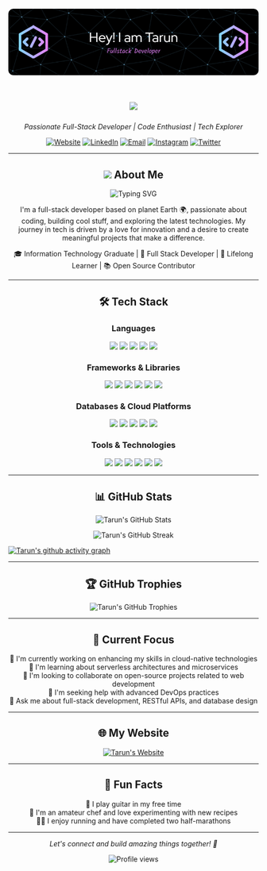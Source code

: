 ![Header](./header.png)

<h1 align="center">
  <img src="https://readme-typing-svg.herokuapp.com/?lines=Hey+there!+I'm+Tarun+👋; Welcome+to+my+GitHub+Profile!&center=true&size=30&color=f72585&background=0d1117">
</h1>

<p align="center">
  <em>Passionate Full-Stack Developer | Code Enthusiast | Tech Explorer</em>
</p>

<p align="center">
  <a href="https://www.tarunjawla.dev"><img src="https://img.shields.io/badge/-My%20Website-4CC9F0?style=for-the-badge&logo=Firefox-Browser&logoColor=white" alt="Website"></a>
  <a href="https://www.linkedin.com/in/tarunjawlajaipur/"><img src="https://img.shields.io/badge/-LinkedIn-4361EE?style=for-the-badge&logo=linkedin&logoColor=white" alt="LinkedIn"></a>
  <a href="mailto:tarunjawla2@gmail.com"><img src="https://img.shields.io/badge/-Email-F72585?style=for-the-badge&logo=gmail&logoColor=white" alt="Email"></a>
  <a href="https://www.instagram.com/tarun_jawla/"><img src="https://img.shields.io/badge/-Instagram-7209B7?style=for-the-badge&logo=instagram&logoColor=white" alt="Instagram"></a>
  <a href="https://twitter.com/tarun_jawla"><img src="https://img.shields.io/badge/-Twitter-3A0CA3?style=for-the-badge&logo=twitter&logoColor=white" alt="Twitter"></a>
</p>

---

<h2 align="center">
  <img src="https://media.giphy.com/media/iY8CRBdQXODJSCERIr/giphy.gif" width="30px"> About Me
</h2>

<p align="center">
  <img src="https://readme-typing-svg.herokuapp.com?font=Fira+Code&pause=1000&color=F72585&center=true&vCenter=true&width=435&lines=%22The+only+way+to+do+great+work;is+to+love+what+you+do.%22;-+Steve+Jobs" alt="Typing SVG" />
</p>

<p align="center">
  I'm a full-stack developer based on planet Earth 🌍, passionate about coding, building cool stuff, and exploring the latest technologies. My journey in tech is driven by a love for innovation and a desire to create meaningful projects that make a difference.
</p>

<p align="center">
  🎓 Information Technology Graduate | 💼 Full Stack Developer | 🌱 Lifelong Learner | 📚 Open Source Contributor
</p>

---

<h2 align="center">🛠️ Tech Stack</h2>

<h3 align="center">Languages</h3>
<p align="center">
  <img src="https://img.shields.io/badge/-Java-007396?style=for-the-badge&logo=java&logoColor=white&labelColor=4CC9F0" />
  <img src="https://img.shields.io/badge/-Python-3776AB?style=for-the-badge&logo=python&logoColor=white&labelColor=4361EE" />
  <img src="https://img.shields.io/badge/-JavaScript-F7DF1E?style=for-the-badge&logo=javascript&logoColor=black&labelColor=F72585" />
  <img src="https://img.shields.io/badge/-TypeScript-3178C6?style=for-the-badge&logo=typescript&logoColor=white&labelColor=7209B7" />
  <img src="https://img.shields.io/badge/-C/C++-00599C?style=for-the-badge&logo=c%2B%2B&logoColor=white&labelColor=3A0CA3" />
</p>

<h3 align="center">Frameworks & Libraries</h3>
<p align="center">
  <img src="https://img.shields.io/badge/-React-61DAFB?style=for-the-badge&logo=react&logoColor=black&labelColor=4CC9F0" />
  <img src="https://img.shields.io/badge/-Node.js-339933?style=for-the-badge&logo=node.js&logoColor=white&labelColor=4361EE" />
  <img src="https://img.shields.io/badge/-NestJS-E0234E?style=for-the-badge&logo=nestjs&logoColor=white&labelColor=F72585" />
  <img src="https://img.shields.io/badge/-Spring%20Boot-6DB33F?style=for-the-badge&logo=spring&logoColor=white&labelColor=7209B7" />
  <img src="https://img.shields.io/badge/-Vue.js-4FC08D?style=for-the-badge&logo=vue.js&logoColor=white&labelColor=3A0CA3" />
  <img src="https://img.shields.io/badge/-Express.js-000000?style=for-the-badge&logo=express&logoColor=white&labelColor=4CC9F0" />
</p>

<h3 align="center">Databases & Cloud Platforms</h3>
<p align="center">
  <img src="https://img.shields.io/badge/-MySQL-4479A1?style=for-the-badge&logo=mysql&logoColor=white&labelColor=4361EE" />
  <img src="https://img.shields.io/badge/-PostgreSQL-336791?style=for-the-badge&logo=postgresql&logoColor=white&labelColor=F72585" />
  <img src="https://img.shields.io/badge/-MongoDB-47A248?style=for-the-badge&logo=mongodb&logoColor=white&labelColor=7209B7" />
  <img src="https://img.shields.io/badge/-AWS-232F3E?style=for-the-badge&logo=amazon-aws&logoColor=white&labelColor=3A0CA3" />
  <img src="https://img.shields.io/badge/-Google%20Cloud-4285F4?style=for-the-badge&logo=google-cloud&logoColor=white&labelColor=4CC9F0" />
</p>

<h3 align="center">Tools & Technologies</h3>
<p align="center">
  <img src="https://img.shields.io/badge/-Linux-FCC624?style=for-the-badge&logo=linux&logoColor=black&labelColor=4361EE" />
  <img src="https://img.shields.io/badge/-Git-F05032?style=for-the-badge&logo=git&logoColor=white&labelColor=F72585" />
  <img src="https://img.shields.io/badge/-Docker-2496ED?style=for-the-badge&logo=docker&logoColor=white&labelColor=7209B7" />
  <img src="https://img.shields.io/badge/-Kubernetes-326CE5?style=for-the-badge&logo=kubernetes&logoColor=white&labelColor=3A0CA3" />
  <img src="https://img.shields.io/badge/-GraphQL-E10098?style=for-the-badge&logo=graphql&logoColor=white&labelColor=4CC9F0" />
  <img src="https://img.shields.io/badge/-Redux-764ABC?style=for-the-badge&logo=redux&logoColor=white&labelColor=4361EE" />
</p>

---

<h2 align="center">📊 GitHub Stats</h2>

<p align="center">
  <img src="https://github-readme-stats.vercel.app/api?username=tarun2001jawla&show_icons=true&theme=radical&bg_color=0D1117&title_color=F72585&text_color=FFFFFF&icon_color=4CC9F0" alt="Tarun's GitHub Stats" />
</p>

<p align="center">
  <img src="https://github-readme-streak-stats.herokuapp.com/?user=tarun2001jawla&theme=radical&background=0D1117&ring=F72585&fire=4CC9F0&currStreakLabel=4361EE" alt="Tarun's GitHub Streak" />
</p>

[![Tarun's github activity graph](https://github-readme-activity-graph.vercel.app/graph?username=tarun2001jawla&bg_color=0D1117&color=4CC9F0&line=F72585&point=FFFFFF&area=true&hide_border=true)](https://github.com/tarun2001jawla/github-readme-activity-graph)

---

<h2 align="center">🏆 GitHub Trophies</h2>

<p align="center">
  <img src="https://github-profile-trophy.vercel.app/?username=tarun2001jawla&theme=radical&no-frame=true&row=1&column=7&bg_color=0D1117&title_color=F72585&text_color=FFFFFF" alt="Tarun's GitHub Trophies" />
</p>

---

<h2 align="center">🎯 Current Focus</h2>

<p align="center">
  🔭 I'm currently working on enhancing my skills in cloud-native technologies<br>
  🌱 I'm learning about serverless architectures and microservices<br>
  👯 I'm looking to collaborate on open-source projects related to web development<br>
  🤔 I'm seeking help with advanced DevOps practices<br>
  💬 Ask me about full-stack development, RESTful APIs, and database design
</p>

---

<h2 align="center">🌐 My Website</h2>

<p align="center">
  <a href="https://www.tarunjawla.dev">
    <img src="https://img.shields.io/badge/-Check%20out%20my%20website-4CC9F0?style=for-the-badge&logo=Firefox-Browser&logoColor=white" alt="Tarun's Website" />
  </a>
</p>

---

<h2 align="center">🎉 Fun Facts</h2>

<p align="center">
  🎸 I play guitar in my free time<br>
  🍳 I'm an amateur chef and love experimenting with new recipes<br>
  🏃‍♂️ I enjoy running and have completed two half-marathons
</p>

---

<p align="center">
  <em>Let's connect and build amazing things together! 🚀</em>
</p>

<p align="center">
  <img src="https://komarev.com/ghpvc/?username=tarun2001jawla&label=Profile%20views&color=F72585&style=flat" alt="Profile views" />
</p>
